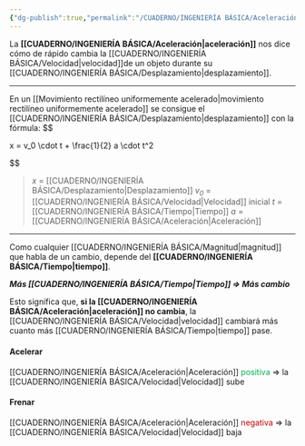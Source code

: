```yaml
---
{"dg-publish":true,"permalink":"/CUADERNO/INGENIERÍA BÁSICA/Aceleración/"}
---
```



La **[[CUADERNO/INGENIERÍA BÁSICA/Aceleración\|aceleración]]** nos dice cómo de rápido cambia la [[CUADERNO/INGENIERÍA BÁSICA/Velocidad\|velocidad]]de un objeto durante su [[CUADERNO/INGENIERÍA BÁSICA/Desplazamiento\|desplazamiento]].

<style> .container {font-family: sans-serif; text-align: center;} .button-wrapper button {z-index: 1;height: 40px; width: 100px; margin: 10px;padding: 5px;} .excalidraw .App-menu_top .buttonList { display: flex;} .excalidraw-wrapper { height: 800px; margin: 50px; position: relative;} :root[dir="ltr"] .excalidraw .layer-ui__wrapper .zen-mode-transition.App-menu_bottom--transition-left {transform: none;} </style><script src="https://cdn.jsdelivr.net/npm/react@17/umd/react.production.min.js"></script><script src="https://cdn.jsdelivr.net/npm/react-dom@17/umd/react-dom.production.min.js"></script><script type="text/javascript" src="https://cdn.jsdelivr.net/npm/@excalidraw/excalidraw@0/dist/excalidraw.production.min.js"></script><div id="Aceleración_2024-08-07_1206.17.excalidraw.md1"></div><script>(function(){const InitialData={"type":"excalidraw","version":2,"source":"https://github.com/zsviczian/obsidian-excalidraw-plugin/releases/tag/2.2.13","elements":[{"type":"image","version":393,"versionNonce":894929834,"index":"a5","isDeleted":false,"id":"8GJqBt9e","fillStyle":"hachure","strokeWidth":1,"strokeStyle":"solid","roughness":1,"opacity":100,"angle":0,"x":179.5,"y":-400.34375000000006,"strokeColor":"transparent","backgroundColor":"transparent","width":238,"height":119,"seed":52508,"groupIds":[],"frameId":null,"roundness":null,"boundElements":[],"updated":1723026186874,"link":null,"locked":false,"status":"pending","fileId":"2615e590bffb4bde5b26f364d712728744013099","scale":[1,1]},{"type":"arrow","version":137,"versionNonce":1185734562,"index":"a7","isDeleted":false,"id":"UIP2XWj-6esrMpBnbwQ2F","fillStyle":"solid","strokeWidth":2,"strokeStyle":"solid","roughness":1,"opacity":100,"angle":0,"x":-126.29632860225269,"y":-446.59375000000006,"strokeColor":"#099268","backgroundColor":"transparent","width":31,"height":0,"seed":1669138922,"groupIds":[],"frameId":null,"roundness":{"type":2},"boundElements":[],"updated":1723027783037,"link":null,"locked":false,"startBinding":null,"endBinding":null,"lastCommittedPoint":null,"startArrowhead":null,"endArrowhead":"arrow","points":[[0,0],[31,0]]},{"type":"arrow","version":237,"versionNonce":1910428990,"index":"a8","isDeleted":false,"id":"DMhK4AH1pNiR91iacKYPL","fillStyle":"solid","strokeWidth":2,"strokeStyle":"solid","roughness":1,"opacity":100,"angle":0,"x":12.763525319129457,"y":-444.56023142186433,"strokeColor":"#099268","backgroundColor":"transparent","width":61.445326512400044,"height":0,"seed":1336997174,"groupIds":[],"frameId":null,"roundness":{"type":2},"boundElements":[],"updated":1723027772170,"link":null,"locked":false,"startBinding":null,"endBinding":null,"lastCommittedPoint":null,"startArrowhead":null,"endArrowhead":"arrow","points":[[0,0],[61.445326512400044,0]]},{"type":"arrow","version":297,"versionNonce":1074963874,"index":"aC","isDeleted":false,"id":"JeQHLJyrXN5PagmkdR9vQ","fillStyle":"solid","strokeWidth":2,"strokeStyle":"solid","roughness":1,"opacity":100,"angle":0,"x":148.93788293827322,"y":-441.75737089545004,"strokeColor":"#099268","backgroundColor":"transparent","width":106.56211706172678,"height":0,"seed":2031812342,"groupIds":[],"frameId":null,"roundness":{"type":2},"boundElements":[],"updated":1723027772170,"link":null,"locked":false,"startBinding":null,"endBinding":null,"lastCommittedPoint":null,"startArrowhead":null,"endArrowhead":"arrow","points":[[0,0],[106.56211706172678,0]]},{"type":"arrow","version":444,"versionNonce":2081258878,"index":"aD","isDeleted":false,"id":"AriU0vINJsKp6wwOYxg3C","fillStyle":"solid","strokeWidth":2,"strokeStyle":"solid","roughness":1,"opacity":100,"angle":0,"x":310.3697744836146,"y":-443.7142610851424,"strokeColor":"#099268","backgroundColor":"transparent","width":141.1302255163854,"height":0,"seed":1392962102,"groupIds":[],"frameId":null,"roundness":{"type":2},"boundElements":[],"updated":1723027772170,"link":null,"locked":false,"startBinding":null,"endBinding":null,"lastCommittedPoint":null,"startArrowhead":null,"endArrowhead":"arrow","points":[[0,0],[141.1302255163854,0]]},{"type":"arrow","version":530,"versionNonce":867279202,"index":"aE","isDeleted":false,"id":"Xi48Z9y5ub9KNhIQCSolw","fillStyle":"solid","strokeWidth":2,"strokeStyle":"solid","roughness":1,"opacity":100,"angle":0,"x":493.5064923271003,"y":-442.31134449641854,"strokeColor":"#099268","backgroundColor":"transparent","width":186.99350767289968,"height":0,"seed":547545898,"groupIds":[],"frameId":null,"roundness":{"type":2},"boundElements":[],"updated":1723027772170,"link":null,"locked":false,"startBinding":null,"endBinding":null,"lastCommittedPoint":null,"startArrowhead":null,"endArrowhead":"arrow","points":[[0,0],[186.99350767289968,0]]},{"type":"ellipse","version":171,"versionNonce":1563798562,"index":"aEV","isDeleted":false,"id":"DY4QGPRKCyd-D9jxTLA3-","fillStyle":"solid","strokeWidth":2,"strokeStyle":"solid","roughness":1,"opacity":100,"angle":0,"x":-128.57477685951883,"y":-223.12370539862252,"strokeColor":"#6741d9","backgroundColor":"transparent","width":85,"height":85,"seed":456729770,"groupIds":["IrUvv7ZrKr3jwQzVkpB8i"],"frameId":null,"roundness":{"type":2},"boundElements":[],"updated":1723027752518,"link":null,"locked":false},{"type":"line","version":192,"versionNonce":2070159102,"index":"aF","isDeleted":false,"id":"l3icKTIuIlEzclxWUD3Hn","fillStyle":"solid","strokeWidth":2,"strokeStyle":"solid","roughness":1,"opacity":100,"angle":0,"x":-86.62091301313436,"y":-200.5085245725922,"strokeColor":"#6741d9","backgroundColor":"transparent","width":0,"height":19.447766177453417,"seed":1233786422,"groupIds":["IrUvv7ZrKr3jwQzVkpB8i"],"frameId":null,"roundness":{"type":2},"boundElements":[],"updated":1723027752518,"link":null,"locked":false,"startBinding":null,"endBinding":null,"lastCommittedPoint":null,"startArrowhead":null,"endArrowhead":null,"points":[[0,0],[0,19.447766177453417]]},{"type":"line","version":196,"versionNonce":1940903906,"index":"aG","isDeleted":false,"id":"iqS_pEcw1tU26s46X2qan","fillStyle":"solid","strokeWidth":2,"strokeStyle":"solid","roughness":1,"opacity":100,"angle":0,"x":-86.32624988923355,"y":-179.88210589953553,"strokeColor":"#6741d9","backgroundColor":"transparent","width":12.08118807993317,"height":30.350301761783356,"seed":1811793526,"groupIds":["IrUvv7ZrKr3jwQzVkpB8i"],"frameId":null,"roundness":{"type":2},"boundElements":[],"updated":1723027752518,"link":null,"locked":false,"startBinding":null,"endBinding":null,"lastCommittedPoint":null,"startArrowhead":null,"endArrowhead":null,"points":[[0,0],[12.08118807993317,-30.350301761783356]]},{"type":"ellipse","version":271,"versionNonce":1103335230,"index":"aL","isDeleted":false,"id":"Fw3_UjZHdK7ZgtbPq8C0M","fillStyle":"solid","strokeWidth":2,"strokeStyle":"solid","roughness":1,"opacity":100,"angle":0,"x":36.03770589261663,"y":-222.65180721685732,"strokeColor":"#6741d9","backgroundColor":"transparent","width":85,"height":85,"seed":1224185578,"groupIds":["h7vQYOSVBBXP2urZu4vnK"],"frameId":null,"roundness":{"type":2},"boundElements":[],"updated":1723027752518,"link":null,"locked":false},{"type":"line","version":290,"versionNonce":1500416930,"index":"aM","isDeleted":false,"id":"85fyT0qzi-AY2gvsntS80","fillStyle":"solid","strokeWidth":2,"strokeStyle":"solid","roughness":1,"opacity":100,"angle":0,"x":77.99156973900108,"y":-200.03662639082705,"strokeColor":"#6741d9","backgroundColor":"transparent","width":0,"height":19.447766177453417,"seed":611920298,"groupIds":["h7vQYOSVBBXP2urZu4vnK"],"frameId":null,"roundness":{"type":2},"boundElements":[],"updated":1723027752518,"link":null,"locked":false,"startBinding":null,"endBinding":null,"lastCommittedPoint":null,"startArrowhead":null,"endArrowhead":null,"points":[[0,0],[0,19.447766177453417]]},{"type":"line","version":346,"versionNonce":592115582,"index":"aN","isDeleted":false,"id":"I9GerS2ZFiLxjrIa0kr1y","fillStyle":"solid","strokeWidth":2,"strokeStyle":"solid","roughness":1,"opacity":100,"angle":0,"x":78.28623286290187,"y":-179.4102077177704,"strokeColor":"#6741d9","backgroundColor":"transparent","width":26.175238171862432,"height":14.280287532863468,"seed":666526826,"groupIds":["h7vQYOSVBBXP2urZu4vnK"],"frameId":null,"roundness":{"type":2},"boundElements":[],"updated":1723027752518,"link":null,"locked":false,"startBinding":null,"endBinding":null,"lastCommittedPoint":null,"startArrowhead":null,"endArrowhead":null,"points":[[0,0],[26.175238171862432,-14.280287532863468]]},{"type":"ellipse","version":402,"versionNonce":1151387490,"index":"aO","isDeleted":false,"id":"qbTAzuE8wJmPHsUiwRvXB","fillStyle":"solid","strokeWidth":2,"strokeStyle":"solid","roughness":1,"opacity":100,"angle":0,"x":213.9370631884297,"y":-225.13409313333915,"strokeColor":"#6741d9","backgroundColor":"transparent","width":85,"height":85,"seed":4584170,"groupIds":["pM5qPJwPLRYMeEvytCZMc"],"frameId":null,"roundness":{"type":2},"boundElements":[],"updated":1723027752518,"link":null,"locked":false},{"type":"line","version":421,"versionNonce":1748719550,"index":"aP","isDeleted":false,"id":"0mkwVK9wbxuNmkzbWfPWt","fillStyle":"solid","strokeWidth":2,"strokeStyle":"solid","roughness":1,"opacity":100,"angle":0,"x":255.89092703481415,"y":-202.51891230730888,"strokeColor":"#6741d9","backgroundColor":"transparent","width":0,"height":19.447766177453417,"seed":429655466,"groupIds":["pM5qPJwPLRYMeEvytCZMc"],"frameId":null,"roundness":{"type":2},"boundElements":[],"updated":1723027752518,"link":null,"locked":false,"startBinding":null,"endBinding":null,"lastCommittedPoint":null,"startArrowhead":null,"endArrowhead":null,"points":[[0,0],[0,19.447766177453417]]},{"type":"line","version":507,"versionNonce":1301646114,"index":"aQ","isDeleted":false,"id":"zGH8NXORRgnkpoYD0fjfA","fillStyle":"solid","strokeWidth":2,"strokeStyle":"solid","roughness":1,"opacity":100,"angle":0,"x":256.18559015871494,"y":-181.89249363425222,"strokeColor":"#6741d9","backgroundColor":"transparent","width":26.921326595191033,"height":6.944820068057425,"seed":740409450,"groupIds":["pM5qPJwPLRYMeEvytCZMc"],"frameId":null,"roundness":{"type":2},"boundElements":[],"updated":1723027752518,"link":null,"locked":false,"startBinding":null,"endBinding":null,"lastCommittedPoint":null,"startArrowhead":null,"endArrowhead":null,"points":[[0,0],[26.921326595191033,6.944820068057425]]},{"type":"ellipse","version":526,"versionNonce":682995710,"index":"aR","isDeleted":false,"id":"smYTkCDn9jMLYZCUBfmyR","fillStyle":"solid","strokeWidth":2,"strokeStyle":"solid","roughness":1,"opacity":100,"angle":0,"x":396.92095830572697,"y":-225.05346191828363,"strokeColor":"#6741d9","backgroundColor":"transparent","width":85,"height":85,"seed":705063914,"groupIds":["C3a3qSeBdR3fukGDocOn_"],"frameId":null,"roundness":{"type":2},"boundElements":[],"updated":1723027752518,"link":null,"locked":false},{"type":"line","version":545,"versionNonce":716953314,"index":"aS","isDeleted":false,"id":"SirneYYHWhOKDGRZ6eBfb","fillStyle":"solid","strokeWidth":2,"strokeStyle":"solid","roughness":1,"opacity":100,"angle":0,"x":438.87482215211145,"y":-202.43828109225342,"strokeColor":"#6741d9","backgroundColor":"transparent","width":0,"height":19.447766177453417,"seed":115695274,"groupIds":["C3a3qSeBdR3fukGDocOn_"],"frameId":null,"roundness":{"type":2},"boundElements":[],"updated":1723027752518,"link":null,"locked":false,"startBinding":null,"endBinding":null,"lastCommittedPoint":null,"startArrowhead":null,"endArrowhead":null,"points":[[0,0],[0,19.447766177453417]]},{"type":"line","version":651,"versionNonce":1354432574,"index":"aT","isDeleted":false,"id":"LTicO7GHGtFC2iwJrsEA2","fillStyle":"solid","strokeWidth":2,"strokeStyle":"solid","roughness":1,"opacity":100,"angle":0,"x":439.1694852760122,"y":-181.81186241919676,"strokeColor":"#6741d9","backgroundColor":"transparent","width":12.70632968067838,"height":25.898149287407534,"seed":953678186,"groupIds":["C3a3qSeBdR3fukGDocOn_"],"frameId":null,"roundness":{"type":2},"boundElements":[],"updated":1723027752518,"link":null,"locked":false,"startBinding":null,"endBinding":null,"lastCommittedPoint":null,"startArrowhead":null,"endArrowhead":null,"points":[[0,0],[12.70632968067838,25.898149287407534]]},{"type":"ellipse","version":587,"versionNonce":1822599842,"index":"aU","isDeleted":false,"id":"tssEr237Yn6ovJ-bHJpQ5","fillStyle":"solid","strokeWidth":2,"strokeStyle":"solid","roughness":1,"opacity":100,"angle":0,"x":572.2825787008563,"y":-229.66404490459507,"strokeColor":"#6741d9","backgroundColor":"transparent","width":85,"height":85,"seed":1051831606,"groupIds":["3maU8OKEK8pj9qzf_-Uz_"],"frameId":null,"roundness":{"type":2},"boundElements":[],"updated":1723027752518,"link":null,"locked":false},{"type":"line","version":606,"versionNonce":606881918,"index":"aV","isDeleted":false,"id":"RgiiaGZj7iu5Qwa9gM7x7","fillStyle":"solid","strokeWidth":2,"strokeStyle":"solid","roughness":1,"opacity":100,"angle":0,"x":614.2364425472407,"y":-207.0488640785648,"strokeColor":"#6741d9","backgroundColor":"transparent","width":0,"height":19.447766177453417,"seed":28481142,"groupIds":["3maU8OKEK8pj9qzf_-Uz_"],"frameId":null,"roundness":{"type":2},"boundElements":[],"updated":1723027752518,"link":null,"locked":false,"startBinding":null,"endBinding":null,"lastCommittedPoint":null,"startArrowhead":null,"endArrowhead":null,"points":[[0,0],[0,19.447766177453417]]},{"type":"line","version":719,"versionNonce":972621410,"index":"aW","isDeleted":false,"id":"ukdquvsDs5_hqo_EuDJrx","fillStyle":"solid","strokeWidth":2,"strokeStyle":"solid","roughness":1,"opacity":100,"angle":0,"x":614.5311056711415,"y":-186.4224454055082,"strokeColor":"#6741d9","backgroundColor":"transparent","width":8.142332460606667,"height":26.84581574837506,"seed":524572598,"groupIds":["3maU8OKEK8pj9qzf_-Uz_"],"frameId":null,"roundness":{"type":2},"boundElements":[],"updated":1723027752518,"link":null,"locked":false,"startBinding":null,"endBinding":null,"lastCommittedPoint":null,"startArrowhead":null,"endArrowhead":null,"points":[[0,0],[-8.142332460606667,26.84581574837506]]},{"type":"text","version":121,"versionNonce":1461788862,"index":"aX","isDeleted":false,"id":"kumvtVWy","fillStyle":"solid","strokeWidth":2,"strokeStyle":"solid","roughness":1,"opacity":100,"angle":0,"x":-92.14400022178376,"y":-276.432246082842,"strokeColor":"#6741d9","backgroundColor":"transparent","width":22.142120361328125,"height":50.062480246580314,"seed":2079456886,"groupIds":[],"frameId":null,"roundness":null,"boundElements":[],"updated":1723027761169,"link":null,"locked":false,"fontSize":40.04998419726425,"fontFamily":5,"text":"t","rawText":"t","textAlign":"left","verticalAlign":"top","containerId":null,"originalText":"t","autoResize":true,"lineHeight":1.25},{"type":"text","version":146,"versionNonce":2139935266,"index":"aY","isDeleted":false,"id":"KhSPyy7e","fillStyle":"solid","strokeWidth":2,"strokeStyle":"solid","roughness":1,"opacity":100,"angle":0,"x":68.02106818076152,"y":-280.6016668518012,"strokeColor":"#6741d9","backgroundColor":"transparent","width":22.142120361328125,"height":50.062480246580314,"seed":1977832042,"groupIds":[],"frameId":null,"roundness":null,"boundElements":[],"updated":1723027761169,"link":null,"locked":false,"fontSize":40.04998419726425,"fontFamily":5,"text":"t","rawText":"t","textAlign":"left","verticalAlign":"top","containerId":null,"originalText":"t","autoResize":true,"lineHeight":1.25},{"type":"text","version":179,"versionNonce":704272638,"index":"ah","isDeleted":false,"id":"cHx8lEyD","fillStyle":"solid","strokeWidth":2,"strokeStyle":"solid","roughness":1,"opacity":100,"angle":0,"x":424.85373151202987,"y":-284.438577210202,"strokeColor":"#6741d9","backgroundColor":"transparent","width":22.142120361328125,"height":50.062480246580314,"seed":595229174,"groupIds":[],"frameId":null,"roundness":null,"boundElements":[],"updated":1723027761169,"link":null,"locked":false,"fontSize":40.04998419726425,"fontFamily":5,"text":"t","rawText":"t","textAlign":"left","verticalAlign":"top","containerId":null,"originalText":"t","autoResize":true,"lineHeight":1.25},{"type":"text","version":220,"versionNonce":1278361058,"index":"aq","isDeleted":false,"id":"92h83dQh","fillStyle":"solid","strokeWidth":2,"strokeStyle":"solid","roughness":1,"opacity":100,"angle":0,"x":603.9095482373975,"y":-288.2754875686027,"strokeColor":"#6741d9","backgroundColor":"transparent","width":22.142120361328125,"height":50.062480246580314,"seed":657343402,"groupIds":[],"frameId":null,"roundness":null,"boundElements":[],"updated":1723027761169,"link":null,"locked":false,"fontSize":40.04998419726425,"fontFamily":5,"text":"t","rawText":"t","textAlign":"left","verticalAlign":"top","containerId":null,"originalText":"t","autoResize":true,"lineHeight":1.25},{"type":"text","version":159,"versionNonce":1971489086,"index":"az","isDeleted":false,"id":"AK500PPB","fillStyle":"solid","strokeWidth":2,"strokeStyle":"solid","roughness":1,"opacity":100,"angle":0,"x":249.63482514506313,"y":-283.15960709073516,"strokeColor":"#6741d9","backgroundColor":"transparent","width":22.142120361328125,"height":50.062480246580314,"seed":2065487030,"groupIds":[],"frameId":null,"roundness":null,"boundElements":[],"updated":1723027761169,"link":null,"locked":false,"fontSize":40.04998419726425,"fontFamily":5,"text":"t","rawText":"t","textAlign":"left","verticalAlign":"top","containerId":null,"originalText":"t","autoResize":true,"lineHeight":1.25},{"type":"text","version":37,"versionNonce":1120569534,"index":"b09","isDeleted":false,"id":"DpwscTzd","fillStyle":"solid","strokeWidth":2,"strokeStyle":"solid","roughness":1,"opacity":100,"angle":0,"x":-68.56961921053482,"y":-252.72278529490814,"strokeColor":"#6741d9","backgroundColor":"transparent","width":13.279998779296875,"height":25,"seed":3205546,"groupIds":[],"frameId":null,"roundness":null,"boundElements":[],"updated":1723027752518,"link":null,"locked":false,"fontSize":20,"fontFamily":5,"text":"0","rawText":"0","textAlign":"left","verticalAlign":"top","containerId":null,"originalText":"0","autoResize":true,"lineHeight":1.25},{"type":"text","version":50,"versionNonce":193849890,"index":"b0I","isDeleted":false,"id":"bDCpv2Ob","fillStyle":"solid","strokeWidth":2,"strokeStyle":"solid","roughness":1,"opacity":100,"angle":0,"x":95.3837048735437,"y":-253.01248648957733,"strokeColor":"#6741d9","backgroundColor":"transparent","width":8.539993286132812,"height":25,"seed":1483673706,"groupIds":[],"frameId":null,"roundness":null,"boundElements":[],"updated":1723027752518,"link":null,"locked":false,"fontSize":20,"fontFamily":5,"text":"1","rawText":"1","textAlign":"left","verticalAlign":"top","containerId":null,"originalText":"1","autoResize":true,"lineHeight":1.25},{"type":"text","version":27,"versionNonce":741785854,"index":"b0J","isDeleted":false,"id":"XGN6GWLc","fillStyle":"solid","strokeWidth":2,"strokeStyle":"solid","roughness":1,"opacity":100,"angle":0,"x":275.71849171837823,"y":-253.01248648957733,"strokeColor":"#6741d9","backgroundColor":"transparent","width":14,"height":25,"seed":476135798,"groupIds":[],"frameId":null,"roundness":null,"boundElements":[],"updated":1723027752518,"link":null,"locked":false,"fontSize":20,"fontFamily":5,"text":"2","rawText":"2","textAlign":"left","verticalAlign":"top","containerId":null,"originalText":"2","autoResize":true,"lineHeight":1.25},{"type":"text","version":55,"versionNonce":1750095330,"index":"b0K","isDeleted":false,"id":"nh2BzzIG","fillStyle":"solid","strokeWidth":2,"strokeStyle":"solid","roughness":1,"opacity":100,"angle":0,"x":452.21636820481217,"y":-258.1283669674449,"strokeColor":"#6741d9","backgroundColor":"transparent","width":12.159988403320312,"height":25,"seed":1574672310,"groupIds":[],"frameId":null,"roundness":null,"boundElements":[],"updated":1723027752518,"link":null,"locked":false,"fontSize":20,"fontFamily":5,"text":"3","rawText":"3","textAlign":"left","verticalAlign":"top","containerId":null,"originalText":"3","autoResize":true,"lineHeight":1.25},{"type":"text","version":32,"versionNonce":11809186,"index":"b0L","isDeleted":false,"id":"ASObIg8C","fillStyle":"solid","strokeWidth":2,"strokeStyle":"solid","roughness":1,"opacity":100,"angle":0,"x":631.27218493018,"y":-264.52321756477954,"strokeColor":"#6741d9","backgroundColor":"transparent","width":16.959991455078125,"height":25,"seed":484596470,"groupIds":[],"frameId":null,"roundness":null,"boundElements":[],"updated":1723027761169,"link":null,"locked":false,"fontSize":20,"fontFamily":5,"text":"...","rawText":"...","textAlign":"left","verticalAlign":"top","containerId":null,"originalText":"...","autoResize":true,"lineHeight":1.25},{"type":"text","version":200,"versionNonce":473497634,"index":"b0N","isDeleted":false,"id":"UMbAam5s","fillStyle":"solid","strokeWidth":2,"strokeStyle":"solid","roughness":1,"opacity":100,"angle":0,"x":-122.54547961980836,"y":-500.5845274001102,"strokeColor":"#099268","backgroundColor":"transparent","width":22,"height":50.062480246580314,"seed":1905170410,"groupIds":[],"frameId":null,"roundness":null,"boundElements":[],"updated":1723027778942,"link":null,"locked":false,"fontSize":40.04998419726425,"fontFamily":5,"text":"v","rawText":"v","textAlign":"left","verticalAlign":"top","containerId":null,"originalText":"v","autoResize":true,"lineHeight":1.25},{"type":"text","version":312,"versionNonce":1388125630,"index":"b0Z","isDeleted":false,"id":"NjUqAE2v","fillStyle":"solid","strokeWidth":2,"strokeStyle":"solid","roughness":1,"opacity":100,"angle":0,"x":557.6026490763011,"y":-500.5845274001102,"strokeColor":"#099268","backgroundColor":"transparent","width":22,"height":50.062480246580314,"seed":426912234,"groupIds":[],"frameId":null,"roundness":null,"boundElements":[],"updated":1723027772170,"link":null,"locked":false,"fontSize":40.04998419726425,"fontFamily":5,"text":"v","rawText":"v","textAlign":"left","verticalAlign":"top","containerId":null,"originalText":"v","autoResize":true,"lineHeight":1.25},{"type":"text","version":278,"versionNonce":427500834,"index":"b0l","isDeleted":false,"id":"CFSwSR4d","fillStyle":"solid","strokeWidth":2,"strokeStyle":"solid","roughness":1,"opacity":100,"angle":0,"x":358.0833104394629,"y":-498.0265871611763,"strokeColor":"#099268","backgroundColor":"transparent","width":22,"height":50.062480246580314,"seed":149066410,"groupIds":[],"frameId":null,"roundness":null,"boundElements":[],"updated":1723027772170,"link":null,"locked":false,"fontSize":40.04998419726425,"fontFamily":5,"text":"v","rawText":"v","textAlign":"left","verticalAlign":"top","containerId":null,"originalText":"v","autoResize":true,"lineHeight":1.25},{"type":"text","version":300,"versionNonce":722384382,"index":"b0x","isDeleted":false,"id":"InlllZQm","fillStyle":"solid","strokeWidth":2,"strokeStyle":"solid","roughness":1,"opacity":100,"angle":0,"x":181.585433953029,"y":-499.3055572806432,"strokeColor":"#099268","backgroundColor":"transparent","width":22,"height":50.062480246580314,"seed":618341226,"groupIds":[],"frameId":null,"roundness":null,"boundElements":[],"updated":1723027772170,"link":null,"locked":false,"fontSize":40.04998419726425,"fontFamily":5,"text":"v","rawText":"v","textAlign":"left","verticalAlign":"top","containerId":null,"originalText":"v","autoResize":true,"lineHeight":1.25},{"type":"text","version":259,"versionNonce":1524510946,"index":"b19","isDeleted":false,"id":"1xQWtfKc","fillStyle":"solid","strokeWidth":2,"strokeStyle":"solid","roughness":1,"opacity":100,"angle":0,"x":19.156228780731283,"y":-499.3055572806431,"strokeColor":"#099268","backgroundColor":"transparent","width":22,"height":50.062480246580314,"seed":644799530,"groupIds":[],"frameId":null,"roundness":null,"boundElements":[],"updated":1723027772170,"link":null,"locked":false,"fontSize":40.04998419726425,"fontFamily":5,"text":"v","rawText":"v","textAlign":"left","verticalAlign":"top","containerId":null,"originalText":"v","autoResize":true,"lineHeight":1.25},{"type":"text","version":185,"versionNonce":1845708350,"index":"b1L","isDeleted":false,"id":"1gnyMERM","fillStyle":"solid","strokeWidth":2,"strokeStyle":"solid","roughness":1,"opacity":100,"angle":0,"x":-101.866957871522,"y":-470.6423400666821,"strokeColor":"#099268","backgroundColor":"transparent","width":13.279998779296875,"height":25,"seed":1159877610,"groupIds":[],"frameId":null,"roundness":null,"boundElements":[],"updated":1723027772170,"link":null,"locked":false,"fontSize":20,"fontFamily":5,"text":"0","rawText":"0","textAlign":"left","verticalAlign":"top","containerId":null,"originalText":"0","autoResize":true,"lineHeight":1.25},{"type":"text","version":215,"versionNonce":1533658274,"index":"b1M","isDeleted":false,"id":"0lHrBCo8","fillStyle":"solid","strokeWidth":2,"strokeStyle":"solid","roughness":1,"opacity":100,"angle":0,"x":37.785933942685176,"y":-473.4899815002851,"strokeColor":"#099268","backgroundColor":"transparent","width":8.539993286132812,"height":25,"seed":642008746,"groupIds":[],"frameId":null,"roundness":null,"boundElements":[],"updated":1723027772170,"link":null,"locked":false,"fontSize":20,"fontFamily":5,"text":"1","rawText":"1","textAlign":"left","verticalAlign":"top","containerId":null,"originalText":"1","autoResize":true,"lineHeight":1.25},{"type":"text","version":207,"versionNonce":1014746750,"index":"b1N","isDeleted":false,"id":"ohrSTSUY","fillStyle":"solid","strokeWidth":2,"strokeStyle":"solid","roughness":1,"opacity":100,"angle":0,"x":201.49410923444992,"y":-474.768951619752,"strokeColor":"#099268","backgroundColor":"transparent","width":14,"height":25,"seed":1545199978,"groupIds":[],"frameId":null,"roundness":null,"boundElements":[],"updated":1723027772170,"link":null,"locked":false,"fontSize":20,"fontFamily":5,"text":"2","rawText":"2","textAlign":"left","verticalAlign":"top","containerId":null,"originalText":"2","autoResize":true,"lineHeight":1.25},{"type":"text","version":236,"versionNonce":885842018,"index":"b1O","isDeleted":false,"id":"2MwNNCcy","fillStyle":"solid","strokeWidth":2,"strokeStyle":"solid","roughness":1,"opacity":100,"angle":0,"x":376.7130156014169,"y":-469.6530711418843,"strokeColor":"#099268","backgroundColor":"transparent","width":12.159988403320312,"height":25,"seed":1642996778,"groupIds":[],"frameId":null,"roundness":null,"boundElements":[],"updated":1723027772170,"link":null,"locked":false,"fontSize":20,"fontFamily":5,"text":"3","rawText":"3","textAlign":"left","verticalAlign":"top","containerId":null,"originalText":"3","autoResize":true,"lineHeight":1.25},{"type":"text","version":197,"versionNonce":1933135550,"index":"b1P","isDeleted":false,"id":"2d6BgVKI","fillStyle":"solid","strokeWidth":2,"strokeStyle":"solid","roughness":1,"opacity":100,"angle":0,"x":580.069264596656,"y":-479.88483209761966,"strokeColor":"#099268","backgroundColor":"transparent","width":16.959991455078125,"height":25,"seed":296488682,"groupIds":[],"frameId":null,"roundness":null,"boundElements":[],"updated":1723027772170,"link":null,"locked":false,"fontSize":20,"fontFamily":5,"text":"...","rawText":"...","textAlign":"left","verticalAlign":"top","containerId":null,"originalText":"...","autoResize":true,"lineHeight":1.25}],"appState":{"theme":"dark","viewBackgroundColor":"#ffffff","currentItemStrokeColor":"#099268","currentItemBackgroundColor":"transparent","currentItemFillStyle":"solid","currentItemStrokeWidth":2,"currentItemStrokeStyle":"solid","currentItemRoughness":1,"currentItemOpacity":100,"currentItemFontFamily":5,"currentItemFontSize":20,"currentItemTextAlign":"left","currentItemStartArrowhead":null,"currentItemEndArrowhead":"arrow","scrollX":155.7083995494678,"scrollY":560.5869173084837,"zoom":{"value":1.5},"currentItemRoundness":"round","gridSize":null,"gridColor":{"Bold":"#C9C9C9FF","Regular":"#EDEDEDFF"},"currentStrokeOptions":null,"previousGridSize":null,"frameRendering":{"enabled":true,"clip":true,"name":true,"outline":true},"objectsSnapModeEnabled":false},"files":{}};InitialData.scrollToContent=true;App=()=>{const e=React.useRef(null),t=React.useRef(null),[n,i]=React.useState({width:void 0,height:void 0});return React.useEffect(()=>{i({width:t.current.getBoundingClientRect().width,height:t.current.getBoundingClientRect().height});const e=()=>{i({width:t.current.getBoundingClientRect().width,height:t.current.getBoundingClientRect().height})};return window.addEventListener("resize",e),()=>window.removeEventListener("resize",e)},[t]),React.createElement(React.Fragment,null,React.createElement("div",{className:"excalidraw-wrapper",ref:t},React.createElement(ExcalidrawLib.Excalidraw,{ref:e,width:n.width,height:n.height,initialData:InitialData,viewModeEnabled:!0,zenModeEnabled:!0,gridModeEnabled:!1})))},excalidrawWrapper=document.getElementById("Aceleración_2024-08-07_1206.17.excalidraw.md1");ReactDOM.render(React.createElement(App),excalidrawWrapper);})();</script>

---

En un [[Movimiento rectilíneo uniformemente acelerado\|movimiento rectilíneo uniformemente acelerado]] se consigue el [[CUADERNO/INGENIERÍA BÁSICA/Desplazamiento\|desplazamiento]] con la fórmula:
$$

x = v_0 \cdot t + \frac{1}{2} a \cdot t^2

$$
> _x_ = [[CUADERNO/INGENIERÍA BÁSICA/Desplazamiento\|Desplazamiento]]
> _v<sub>0</sub>_ = [[CUADERNO/INGENIERÍA BÁSICA/Velocidad\|Velocidad]] inicial
> _t_ = [[CUADERNO/INGENIERÍA BÁSICA/Tiempo\|Tiempo]]
> _a_ = [[CUADERNO/INGENIERÍA BÁSICA/Aceleración\|Aceleración]]

---

Como cualquier [[CUADERNO/INGENIERÍA BÁSICA/Magnitud\|magnitud]] que habla de un cambio, depende del **[[CUADERNO/INGENIERÍA BÁSICA/Tiempo\|tiempo]]**.

**_Más [[CUADERNO/INGENIERÍA BÁSICA/Tiempo\|Tiempo]] => Más cambio_**

Esto significa que, **si la [[CUADERNO/INGENIERÍA BÁSICA/Aceleración\|aceleración]] no cambia**, la [[CUADERNO/INGENIERÍA BÁSICA/Velocidad\|velocidad]] cambiará más cuanto más [[CUADERNO/INGENIERÍA BÁSICA/Tiempo\|tiempo]] pase.

#### Acelerar
[[CUADERNO/INGENIERÍA BÁSICA/Aceleración\|Aceleración]] <span style="color:rgb(0, 176, 80)">positiva</span> => la [[CUADERNO/INGENIERÍA BÁSICA/Velocidad\|Velocidad]] sube

#### Frenar
[[CUADERNO/INGENIERÍA BÁSICA/Aceleración\|Aceleración]] <span style="color:rgb(192, 0, 0)">negativa</span> => la [[CUADERNO/INGENIERÍA BÁSICA/Velocidad\|Velocidad]] baja
